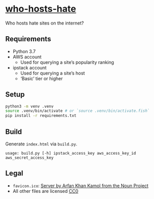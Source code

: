 # [who-hosts-hate](https://who-hosts-hate.com)

Who hosts hate sites on the internet?

## Requirements

- Python 3.7
- AWS account
  - Used for querying a site’s popularity ranking
- ipstack account
  - Used for querying a site’s host
  - ‘Basic’ tier or higher

## Setup

```sh
python3 -m venv .venv
source .venv/bin/activate # or `source .venv/bin/activate.fish`
pip install -r requirements.txt
```

## Build

Generate `index.html` via `build.py`.

```
usage: build.py [-h] ipstack_access_key aws_access_key_id aws_secret_access_key
```

## Legal

* `favicon.ico`: [Server by Arfan Khan Kamol from the Noun Project](https://thenounproject.com/term/server/2784476)
* All other files are licensed [CC0](https://creativecommons.org/publicdomain/zero/1.0/)
